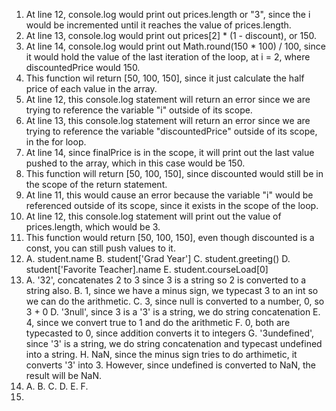 1. At line 12, console.log would print out prices.length or "3", since the i would be incremented until it reaches the value of prices.length. 
2. At line 13, console.log would print out prices[2] * (1 - discount), or 150. 
3. At line 14, console.log would print out Math.round(150 *  100) / 100, since it would hold the value of the last iteration of the loop, at i = 2, where discountedPrice would 150.
4. This function wil return [50, 100, 150], since it just calculate the half price of each value in the array. 
5. At line 12, this console.log statement will return an error since we are trying to reference the variable "i" outside of its scope. 
6. At line 13, this console.log statement will return an error since we are trying to reference the variable "discountedPrice" outside of its scope, in the for loop.
7. At line 14, since finalPrice is in the scope, it will print out the last value pushed to the array, which in this case would be 150.
8. This function will return [50, 100, 150], since discounted would still be in the scope of the return statement.
9. At line 11, this would cause an error because the variable "i" would be referenced outside of its scope, since it exists in the scope of the loop.
10. At line 12, this console.log statement will print out the value of prices.length, which would be 3.
11. This function would return [50, 100, 150], even though discounted is a const, you can still push values to it.
12. A. student.name
    B. student['Grad Year'] 
    C. student.greeting()
    D. student['Favorite Teacher].name
    E. student.courseLoad[0]
13. A. '32', concatenates 2 to 3 since 3 is a string so 2 is converted to a string also.
    B. 1, since we have a minus sign, we typecast 3 to an int so we can do the arithmetic.
    C. 3, since null is converted to a number, 0, so 3 + 0
    D. '3null', since 3 is a '3' is a string, we do string concatenation
    E. 4, since we convert true to 1 and do the arithmetic
    F. 0, both are typecasted to 0, since addition converts it to integers
    G. '3undefined', since '3' is a string, we do string concatenation and typecast undefined into a string.
    H. NaN, since the minus sign tries to do arthimetic, it converts '3' into 3. However, since undefined is converted to NaN, the result will be NaN.
14. A. 
    B. 
    C. 
    D. 
    E.
    F.
15. 